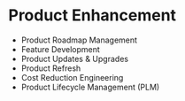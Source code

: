 # Product Enhancement

- Product Roadmap Management
- Feature Development
- Product Updates & Upgrades
- Product Refresh
- Cost Reduction Engineering
- Product Lifecycle Management (PLM)